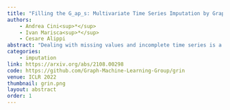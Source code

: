```yaml
---
title: "Filling the G_ap_s: Multivariate Time Series Imputation by Graph Neural Networks"
authors:
    - Andrea Cini<sup>*</sup>
    - Ivan Marisca<sup>*</sup>
    - Cesare Alippi
abstract: "Dealing with missing values and incomplete time series is a labor-intensive, tedious, inevitable task when handling data coming from real-world applications. Effective spatio-temporal representations would allow imputation methods to reconstruct missing temporal data by exploiting information coming from sensors at different locations. However, standard methods fall short in capturing the nonlinear time and space dependencies existing within networks of interconnected sensors and do not take full advantage of the available - and often strong - relational information. Notably, most state-of-the-art imputation methods based on deep learning do not explicitly model relational aspects and, in any case, do not exploit processing frameworks able to adequately represent structured spatio-temporal data. Conversely, graph neural networks have recently surged in popularity as both expressive and scalable tools for processing sequential data with relational inductive biases. In this work, we present the first assessment of graph neural networks in the context of multivariate time series imputation. In particular, we introduce a novel graph neural network architecture, named GRIN, which aims at reconstructing missing data in the different channels of a multivariate time series by learning spatio-temporal representations through message passing. Empirical results show that our model outperforms state-of-the-art methods in the imputation task on relevant real-world benchmarks with mean absolute error improvements often higher than 20%."
categories:
    - imputation
link: https://arxiv.org/abs/2108.00298
code: https://github.com/Graph-Machine-Learning-Group/grin
venue: ICLR 2022
thumbnail: grin.png
layout: abstract
order: 1
---
```

